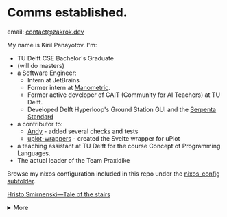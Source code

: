 # Comms established.

email: [contact@zakrok.dev](mailto::contact@zakrok.dev)

My name is Kiril Panayotov. I'm:

- TU Delft CSE Bachelor's Graduate
- (will do masters)
- a Software Engineer:
   - Intern at JetBrains
   - Former intern at [Manometric](https://www.manometric.nl/en/).
   - Former active developer of CAIT (Community for AI Teachers) at TU Delft. 
   - Developed Delft Hyperloop's Ground Station GUI and the [Serpenta Standard](https://github.com/delft-hyperloop/serpenta) 
- a contributor to: 
   - [Andy](https://github.com/SERG-Delft/andy) - added several checks and tests
   - [uplot-wrappers](https://github.com/skalinichev/uplot-wrappers) - created the Svelte wrapper for uPlot
- a teaching assistant at TU Delft for the course Concept of Programming Languages.
- The actual leader of the Team Praxidike

Browse my nixos configuration included in this repo under the [nixos_config subfolder](./nixos_config).

[Hristo Smirnenski—Tale of the stairs](./tale_of_the_stairs.md)

<details>
   <summary>More</summary>
   <picture>
     <source
       srcset="https://github-readme-stats.vercel.app/api?username=zakrok09&show_icons=true&theme=dark"
       media="(prefers-color-scheme: dark)"
     />
     <source
       srcset="https://github-readme-stats.vercel.app/api?username=zakrok09&show_icons=true"
       media="(prefers-color-scheme: light), (prefers-color-scheme: no-preference)"
     />
     <img src="https://github-readme-stats.vercel.app/api?username=zakrok09&show_icons=true" />
   </picture>
   
   ---
   
   - **act**
   
   ```ts
   𝙞𝙛 (𝙘𝙤𝙢𝙥𝙡𝙖𝙞𝙣𝙞𝙣𝙜 === 𝙩𝙧𝙪𝙚) 
     𝙖𝙘𝙝𝙞𝙚𝙫𝙖𝙗𝙞𝙡𝙞𝙩𝙮 = 𝙛𝙖𝙡𝙨𝙚;
     // written sometime between 2017-2020
   ```
   
   ```c
   Amor et melle et felle est fecundissimus.
   
   Solus cum sis voluntarie immaturus, magna consequi potes.
   ```
   
<details>
   <summary><h4>Interests & tools</h4></summary>
   As a developer, I find particular interest in the following services. 
   For some of these I have working experience with while others are yet planned to be explored.
   <details>
   <summary>Worked with as part of Manometric's internship:</summary>
   
   [![Interests tier 1](https://skillicons.dev/icons?i=ts,react,jest,docker,nodejs,bash,postgres,sentry)](https://skillicons.dev)
   </details>
   
   <details>
   <summary>Worked with as a Frontend engineer at Delft hyperloop:</summary>
   
   [![Interests tier 2](https://skillicons.dev/icons?i=ts,svelte,tauri,rust,wasm,vitest,bash,nix)](https://skillicons.dev)
   </details>
   
   
   <details>
   <summary>Worked with as a student at TU Delft:</summary>
   
   [![Interests tier 3](https://skillicons.dev/icons?i=java,spring,selenium,sc,c,cpp,py,blender,latex,)](https://skillicons.dev)
   </details>
   
   
   **Using for myself and my open-source projects:**
   
   [![Interests tier 4](https://skillicons.dev/icons?i=webstorm,supabase,cloudflare,nix,linux,)](https://skillicons.dev)
   
   **Finds quite interesting/currently learning:**
   [![Interests tier 5](https://skillicons.dev/icons?i=rust,haskell,kotlin,vim,wasm,zig,go)](https://skillicons.dev)
   </details>
</details>
